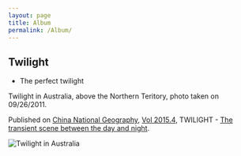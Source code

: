 ```yaml
---
layout: page
title: Album
permalink: /Album/
---
```


## Twilight

- The perfect twilight

 Twilight in Australia, above the Northern Teritory, photo taken on 09/26/2011.

 Published on [China National Geography](http://www.dili360.com/cng/index/index.htm), [Vol 2015.4](http://www.dili360.com/cng/mag/detail/500.htm), TWILIGHT - [The transient scene between the day and night](http://www.dili360.com/cng/article/p5546cb8a27eca78.htm).

 ![Twilight in Australia](http://img0.dili360.com/rw9/ga/M00/38/53/wKgBzFVIJe-AO4A4AAK2DwpMW5o240.tub.jpg)
